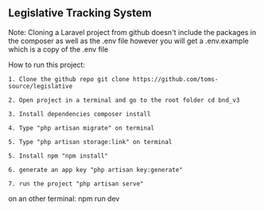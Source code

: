 ## Legislative Tracking System

Note: Cloning a Laravel project from github doesn't include the packages in the composer as well as the .env file however you will get a .env.example which is a copy of the .env file

How to run this project:

    1. Clone the github repo git clone https://github.com/toms-source/legislative

    2. Open project in a terminal and go to the root folder cd bnd_v3

    3. Install dependencies composer install

    4. Type "php artisan migrate" on terminal

    5. Type "php artisan storage:link" on terminal

    5. Install npm "npm install"

    6. generate an app key "php artisan key:generate"

    7. run the project "php artisan serve"

on an other terminal: npm run dev